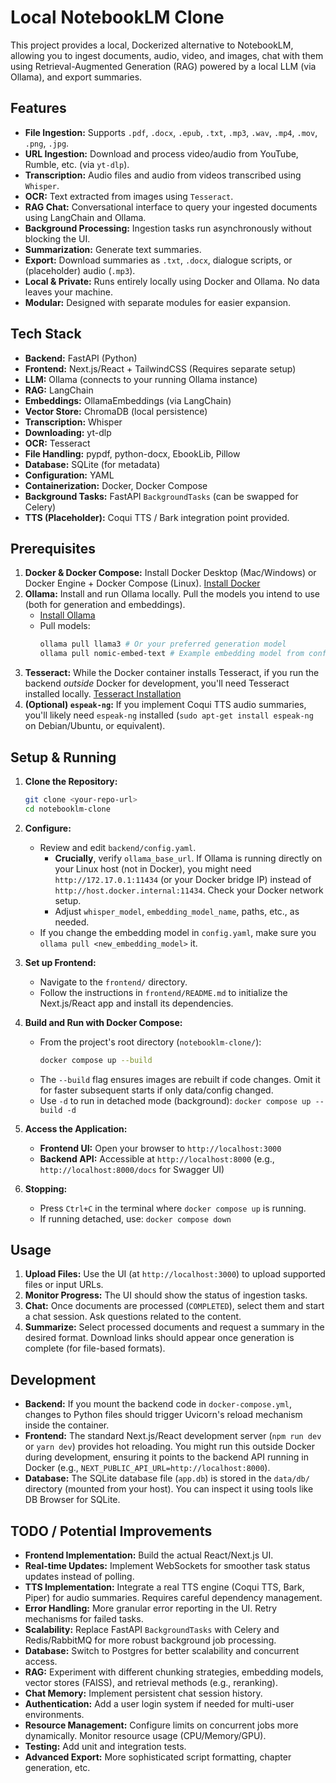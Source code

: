 # Local NotebookLM Clone

This project provides a local, Dockerized alternative to NotebookLM, allowing you to ingest documents, audio, video, and images, chat with them using Retrieval-Augmented Generation (RAG) powered by a local LLM (via Ollama), and export summaries.

## Features

* **File Ingestion:** Supports `.pdf`, `.docx`, `.epub`, `.txt`, `.mp3`, `.wav`, `.mp4`, `.mov`, `.png`, `.jpg`.
* **URL Ingestion:** Download and process video/audio from YouTube, Rumble, etc. (via `yt-dlp`).
* **Transcription:** Audio files and audio from videos transcribed using `Whisper`.
* **OCR:** Text extracted from images using `Tesseract`.
* **RAG Chat:** Conversational interface to query your ingested documents using LangChain and Ollama.
* **Background Processing:** Ingestion tasks run asynchronously without blocking the UI.
* **Summarization:** Generate text summaries.
* **Export:** Download summaries as `.txt`, `.docx`, dialogue scripts, or (placeholder) audio (`.mp3`).
* **Local & Private:** Runs entirely locally using Docker and Ollama. No data leaves your machine.
* **Modular:** Designed with separate modules for easier expansion.

## Tech Stack

* **Backend:** FastAPI (Python)
* **Frontend:** Next.js/React + TailwindCSS (Requires separate setup)
* **LLM:** Ollama (connects to your running Ollama instance)
* **RAG:** LangChain
* **Embeddings:** OllamaEmbeddings (via LangChain)
* **Vector Store:** ChromaDB (local persistence)
* **Transcription:** Whisper
* **Downloading:** yt-dlp
* **OCR:** Tesseract
* **File Handling:** pypdf, python-docx, EbookLib, Pillow
* **Database:** SQLite (for metadata)
* **Configuration:** YAML
* **Containerization:** Docker, Docker Compose
* **Background Tasks:** FastAPI `BackgroundTasks` (can be swapped for Celery)
* **TTS (Placeholder):** Coqui TTS / Bark integration point provided.

## Prerequisites

1.  **Docker & Docker Compose:** Install Docker Desktop (Mac/Windows) or Docker Engine + Docker Compose (Linux). [Install Docker](https://docs.docker.com/engine/install/)
2.  **Ollama:** Install and run Ollama locally. Pull the models you intend to use (both for generation and embeddings).
    * [Install Ollama](https://ollama.com/)
    * Pull models:
        ```bash
        ollama pull llama3 # Or your preferred generation model
        ollama pull nomic-embed-text # Example embedding model from config.yaml
        ```
3.  **Tesseract:** While the Docker container installs Tesseract, if you run the backend *outside* Docker for development, you'll need Tesseract installed locally. [Tesseract Installation](https://tesseract-ocr.github.io/tessdoc/Installation.html)
4.  **(Optional) `espeak-ng`:** If you implement Coqui TTS audio summaries, you'll likely need `espeak-ng` installed (`sudo apt-get install espeak-ng` on Debian/Ubuntu, or equivalent).

## Setup & Running

1.  **Clone the Repository:**
    ```bash
    git clone <your-repo-url>
    cd notebooklm-clone
    ```

2.  **Configure:**
    * Review and edit `backend/config.yaml`.
        * **Crucially**, verify `ollama_base_url`. If Ollama is running directly on your Linux host (not in Docker), you might need `http://172.17.0.1:11434` (or your Docker bridge IP) instead of `http://host.docker.internal:11434`. Check your Docker network setup.
        * Adjust `whisper_model`, `embedding_model_name`, paths, etc., as needed.
    * If you change the embedding model in `config.yaml`, make sure you `ollama pull <new_embedding_model>` it.

3.  **Set up Frontend:**
    * Navigate to the `frontend/` directory.
    * Follow the instructions in `frontend/README.md` to initialize the Next.js/React app and install its dependencies.

4.  **Build and Run with Docker Compose:**
    * From the project's root directory (`notebooklm-clone/`):
        ```bash
        docker compose up --build
        ```
    * The `--build` flag ensures images are rebuilt if code changes. Omit it for faster subsequent starts if only data/config changed.
    * Use `-d` to run in detached mode (background): `docker compose up --build -d`

5.  **Access the Application:**
    * **Frontend UI:** Open your browser to `http://localhost:3000`
    * **Backend API:** Accessible at `http://localhost:8000` (e.g., `http://localhost:8000/docs` for Swagger UI)

6.  **Stopping:**
    * Press `Ctrl+C` in the terminal where `docker compose up` is running.
    * If running detached, use: `docker compose down`

## Usage

1.  **Upload Files:** Use the UI (at `http://localhost:3000`) to upload supported files or input URLs.
2.  **Monitor Progress:** The UI should show the status of ingestion tasks.
3.  **Chat:** Once documents are processed (`COMPLETED`), select them and start a chat session. Ask questions related to the content.
4.  **Summarize:** Select processed documents and request a summary in the desired format. Download links should appear once generation is complete (for file-based formats).

## Development

* **Backend:** If you mount the backend code in `docker-compose.yml`, changes to Python files should trigger Uvicorn's reload mechanism inside the container.
* **Frontend:** The standard Next.js/React development server (`npm run dev` or `yarn dev`) provides hot reloading. You might run this outside Docker during development, ensuring it points to the backend API running in Docker (e.g., `NEXT_PUBLIC_API_URL=http://localhost:8000`).
* **Database:** The SQLite database file (`app.db`) is stored in the `data/db/` directory (mounted from your host). You can inspect it using tools like DB Browser for SQLite.

## TODO / Potential Improvements

* **Frontend Implementation:** Build the actual React/Next.js UI.
* **Real-time Updates:** Implement WebSockets for smoother task status updates instead of polling.
* **TTS Implementation:** Integrate a real TTS engine (Coqui TTS, Bark, Piper) for audio summaries. Requires careful dependency management.
* **Error Handling:** More granular error reporting in the UI. Retry mechanisms for failed tasks.
* **Scalability:** Replace FastAPI `BackgroundTasks` with Celery and Redis/RabbitMQ for more robust background job processing.
* **Database:** Switch to Postgres for better scalability and concurrent access.
* **RAG:** Experiment with different chunking strategies, embedding models, vector stores (FAISS), and retrieval methods (e.g., reranking).
* **Chat Memory:** Implement persistent chat session history.
* **Authentication:** Add a user login system if needed for multi-user environments.
* **Resource Management:** Configure limits on concurrent jobs more dynamically. Monitor resource usage (CPU/Memory/GPU).
* **Testing:** Add unit and integration tests.
* **Advanced Export:** More sophisticated script formatting, chapter generation, etc.
